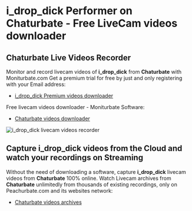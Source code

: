 # i_drop_dick Performer on Chaturbate - Free LiveCam videos downloader

## Chaturbate Live Videos Recorder

Monitor and record livecam videos of **i_drop_dick** from **Chaturbate** with Moniturbate.com
Get a premium trial for free by just and only registering with your Email address:
* [i_drop_dick Premium videos downloader](https://moniturbate.com/request-demo-licence-key.html)

Free livecam videos downloader - Moniturbate Software:
* [Chaturbate videos downloader](https://moniturbate.com/moniturbate-download-software.html)

![i_drop_dick livecam videos recorder](https://peachurnet.com/templates/moniturbate-software.png)


## Capture i_drop_dick videos from the Cloud and watch your recordings on Streaming

Without the need of downloading a software, capture **i_drop_dick** livecam videos from **Chaturbate** 100% online.
Watch Livecam archives from **Chaturbate** unlimitedly from thousands of existing recordings, only on Peachurbate.com and its websites network:
* [Chaturbate videos archives](https://peachurnet.com/)